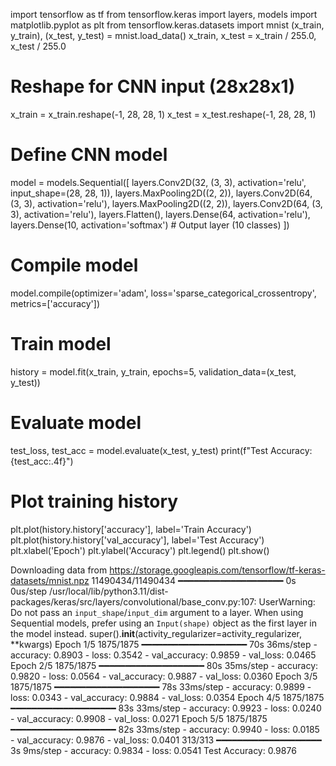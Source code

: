 import tensorflow as tf
from tensorflow.keras import layers, models
import matplotlib.pyplot as plt
from tensorflow.keras.datasets import mnist
(x_train, y_train), (x_test, y_test) = mnist.load_data()
x_train, x_test = x_train / 255.0, x_test / 255.0

# Reshape for CNN input (28x28x1)
x_train = x_train.reshape(-1, 28, 28, 1)
x_test = x_test.reshape(-1, 28, 28, 1)

# Define CNN model
model = models.Sequential([
    layers.Conv2D(32, (3, 3), activation='relu', input_shape=(28, 28, 1)),
    layers.MaxPooling2D((2, 2)),
    layers.Conv2D(64, (3, 3), activation='relu'),
    layers.MaxPooling2D((2, 2)),
    layers.Conv2D(64, (3, 3), activation='relu'),
    layers.Flatten(),
    layers.Dense(64, activation='relu'),
    layers.Dense(10, activation='softmax')  # Output layer (10 classes)
])

# Compile model
model.compile(optimizer='adam', loss='sparse_categorical_crossentropy', metrics=['accuracy'])

# Train model
history = model.fit(x_train, y_train, epochs=5, validation_data=(x_test, y_test))

# Evaluate model
test_loss, test_acc = model.evaluate(x_test, y_test)
print(f"Test Accuracy: {test_acc:.4f}")

# Plot training history
plt.plot(history.history['accuracy'], label='Train Accuracy')
plt.plot(history.history['val_accuracy'], label='Test Accuracy')
plt.xlabel('Epoch')
plt.ylabel('Accuracy')
plt.legend()
plt.show()

     
Downloading data from https://storage.googleapis.com/tensorflow/tf-keras-datasets/mnist.npz
11490434/11490434 ━━━━━━━━━━━━━━━━━━━━ 0s 0us/step
/usr/local/lib/python3.11/dist-packages/keras/src/layers/convolutional/base_conv.py:107: UserWarning: Do not pass an `input_shape`/`input_dim` argument to a layer. When using Sequential models, prefer using an `Input(shape)` object as the first layer in the model instead.
  super().__init__(activity_regularizer=activity_regularizer, **kwargs)
Epoch 1/5
1875/1875 ━━━━━━━━━━━━━━━━━━━━ 70s 36ms/step - accuracy: 0.8903 - loss: 0.3542 - val_accuracy: 0.9859 - val_loss: 0.0465
Epoch 2/5
1875/1875 ━━━━━━━━━━━━━━━━━━━━ 80s 35ms/step - accuracy: 0.9820 - loss: 0.0564 - val_accuracy: 0.9887 - val_loss: 0.0360
Epoch 3/5
1875/1875 ━━━━━━━━━━━━━━━━━━━━ 78s 33ms/step - accuracy: 0.9899 - loss: 0.0343 - val_accuracy: 0.9884 - val_loss: 0.0354
Epoch 4/5
1875/1875 ━━━━━━━━━━━━━━━━━━━━ 83s 33ms/step - accuracy: 0.9923 - loss: 0.0240 - val_accuracy: 0.9908 - val_loss: 0.0271
Epoch 5/5
1875/1875 ━━━━━━━━━━━━━━━━━━━━ 82s 33ms/step - accuracy: 0.9940 - loss: 0.0185 - val_accuracy: 0.9876 - val_loss: 0.0401
313/313 ━━━━━━━━━━━━━━━━━━━━ 3s 9ms/step - accuracy: 0.9834 - loss: 0.0541
Test Accuracy: 0.9876

